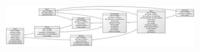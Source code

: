 ![Tietokantakaavio](https://github.com/heidihas/Kaukokaipuu/blob/master/documentation/tietokantakaavio.jpg)
